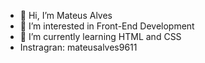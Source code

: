 - 👋 Hi, I’m Mateus Alves
- 👀 I’m interested in Front-End Development
- 🌱 I’m currently learning HTML and CSS
- Instragran: mateusalves9611

<!---
zMateusADS/zMateusADS is a ✨ special ✨ repository because its `README.md` (this file) appears on your GitHub profile.
You can click the Preview link to take a look at your changes.
--->
